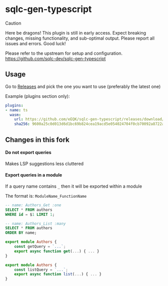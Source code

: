 # sqlc-gen-typescript

> [!CAUTION]
> Here be dragons! This plugin is still in early access. Expect breaking changes, missing functionality, and sub-optimal output. Please report all issues and errors. Good luck!

Please refer to the upstream for setup and configuration. https://github.com/sqlc-dev/sqlc-gen-typescript

## Usage

Go to [Releases](https://github.com/eEQK/sqlc-gen-typescript/releases) and pick the one you want to use (preferably the latest one)

Example (plugins section only):
```yml
plugins:
- name: ts
  wasm:
    url: https://github.com/eEQK/sqlc-gen-typescript/releases/download/v20241222.095711_4e4caaa/sqlc-gen-typescript_dev.wasm
    sha256: 9600a25c0d013d6d1bc69b824cea19acd5e054024704f0cb70092a8722a2b9a1
```

## Changes in this fork

#### Do not export queries
Makes LSP suggestions less cluttered

#### Export queries in a module
If a query name contains `_` then it will be exported within a module

The format is: `ModuleName_FunctionName`

```sql
-- name: Authors_Get :one
SELECT * FROM authors
WHERE id = $1 LIMIT 1;

-- name: Authors_List :many
SELECT * FROM authors
ORDER BY name;
```

```typescript
export module Authors {
    const getQuery = `...`;
    export async function get(...) { ... }
}

export module Authors {
    const listQuery = `...`;
    export async function list(...) { ... }
}
```
